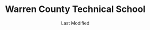 ---
layout: location-page
date: Last Modified
description: "Local COVID-19 testing is available at Warren County Technical School in Washington, New Jersey, USA."
permalink: "locations/new-jersey/washington/warren-county-technical-school/"
tags:
  - locations
  - new-jersey
title: Warren County Technical School
state: New Jersey
stateAbbr: NJ
hood: "Warren County"
address: "1500 Route 57"
city: "Washington"
zip: "07882"
mapUrl: "http://maps.apple.com/?q=Warren+County+Technical+School&address=1500+Route+57,Washington,New+Jersey,07882"
locationType: Drive-thru
phone: "908-847-3100"
website: "https://booknow-wcnj.appointment-plus.com/b8n9zc50/"
onlineBooking: true
closed: undefined
closedUpdate: April 13th, 2020
notes: "By appointment only. Only for individuals with symptoms. Local residents only. Requires phone screen."
days: Contact for hours of operation.
ctaMessage: Schedule a test
ctaUrl: "https://booknow-wcnj.appointment-plus.com/b8n9zc50/"
---
